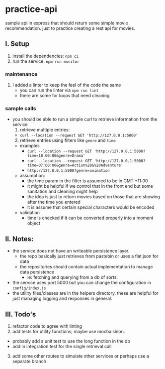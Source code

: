 # practice-api
sample api in express that should return some simple movie recommendation. just to practice creating a rest api for movies.

## I. Setup
1. install the dependencies: `npm ci`
2. run the service: `npm run monitor`
### maintenance
1. I added a linter to keep the feel of the code the same
    - you can run the linter via `npm run lint`
    - there are some for loops that need cleaning

### sample calls
- you should be able to run a simple curl to retrieve information from the service
  1. retrieve multiple entries:
    - `curl --location --request GET 'http://127.0.0.1:5000'`
  2. retrieve entries using filters like `genre` and `time`
    - examples
      - `curl --location --request GET 'http://127.0.0.1:5000?time=18:00:00&genre=Drama'`
      - `curl --location --request GET 'http://127.0.0.1:5000?time=07:00:00&genre=Action%20&%20Adventure'`
      - `http://127.0.0.1:5000?genre=animation`
    - assumption: 
      - the time param in the filter is assumed to be in GMT +11:00 
      - it might be helpful if we control that in the front end but some sanitation and cleaning might help
      - the idea is just to return movies based on those that are showing after the time you entered
      - it is assume that certain special characters would be encoded
    - validation
      - time is checked if it can be converted properly into a moment object
## II. Notes: 
- the service does not have an writeable persistence layer. 
  - the repo basically just retrieves from pastebin or uses a flat json for data
  - the repositories should contain actual implementation to manage data persistence
    - ie: fetching and querying from a db of sorts.
- the service uses port 5000 but you can change the configuration in `config/index.js`
- the utility files/classes are in the helpers directory. these are helpful for just managing logging and responses in general.



## III. Todo's
1. refactor code to agree with linting
2. add tests for utility functions; maybe use mocha sinon.
  - probably add a unit test to use the long function in the db
  - add in integration test for the single retrieval call
3. add some other routes to simulate other services or perhaps use a separate branch

